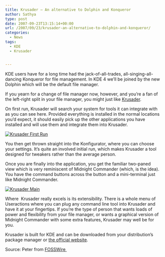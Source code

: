 ```yaml
---
title: Krusader – An alternative to Dolphin and Konqueror
author: Sathya
type: post
date: 2007-09-23T13:15:14+00:00
url: /2007/09/23/krusader-an-alternative-to-dolphin-and-konqueror/
categories:
  - News
tags:
  - KDE
  - Krusader


---
```

KDE users have for a long time had the jack-of-all-trades, all-singing-all-dancing Konqueror for file management. In KDE 4 we’ll be joined by the new Dolphin which will be the default file manager.

If you yearn for a change of file manager now, however, and you’re a fan of the left-right split in your file manager, you might just like [Krusader][1].

On first run, Krusader will search your system for tools it can integrate with as you can see here. Provided everything is installed in the normal locations you’d expect, it should easily pick up the other applications you have installed and will use them and integrate them into Krusader.

[![Krusader First Run][2]][3]

You then get thrown straight into the Konfigurator, where you can choose your settings. It’s quite an involved initial run, which makes Krusader a tool designed for tweakers rather than the average person.

Once you are finally into the application, you get the familiar two-paned view which is very reminiscent of Midnight Commander (which, is the idea). You have the command buttons across the button and a mini-terminal just like Midnight Commander.

[![Krusader Main][4]][5]

Where  Krusader really excels is its extensibility. There is a whole menu of Useractions where you can plug any command line tool into Krusader and have it at your fingertips. If you’re the type of person that wants loads of power and flexibility from your file manager, or wants a graphical version of Midnight Commander with some extra features, Krusader may well be for you.

Krusader is built for KDE and can be downloaded from your distribution’s package manager or [the official website][1].

Source: Peter from [FOSSWire ][6]

 [1]: https://krusader.sourceforge.net/
 [2]: https://i.sathyabh.at/ss/2007/09/krusaderfirstrun.thumbnail.png
 [3]: https://i.sathyabh.at/ss/2007/09/krusaderfirstrun.png "Krusader First Run"
 [4]: https://i.sathyabh.at/ss/2007/09/krusadermain.thumbnail.png
 [5]: https://i.sathyabh.at/ss/2007/09/krusadermain.png "Krusader Main"
 [6]: https://fosswire.com/2007/09/23/krusader-the-alternative-kde-file-browser/